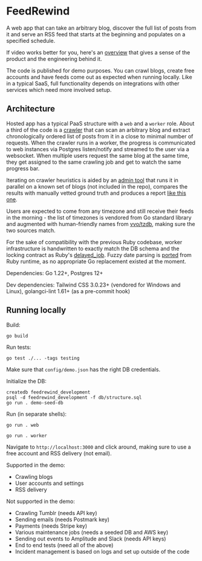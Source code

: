# FeedRewind

A web app that can take an arbitrary blog, discover the full list of posts from it and serve an RSS feed that starts at the beginning and populates on a specified schedule.

If video works better for you, here's an [overview](https://youtu.be/Gyodk7r9F60) that gives a sense of the product and the engineering behind it.

The code is published for demo purposes. You can crawl blogs, create free accounts and have feeds come out as expected when running locally. Like in a typical SaaS, full functionality depends on integrations with other services which need more involved setup.

## Architecture

Hosted app has a typical PaaS structure with a `web` and a `worker` role. About a third of the code is a [crawler](https://github.com/ilidemi/feedrewind/tree/master/crawler/rubydate) that can scan an arbitrary blog and extract chronologically ordered list of posts from it in a close to minimal number of requests. When the crawler runs in a worker, the progress is communicated to web instances via Postgres listen/notify and streamed to the user via a websocket. When multiple users request the same blog at the same time, they get assigned to the same crawling job and get to watch the same progress bar.

Iterating on crawler heuristics is aided by an [admin tool](https://github.com/ilidemi/feedrewind/blob/master/cmd/crawl/crawl.go) that runs it in parallel on a known set of blogs (not included in the repo), compares the results with manually vetted ground truth and produces a report [like this one](https://github.com/ilidemi/feedrewind/blob/master/cmd/crawl/example_report.html).

Users are expected to come from any timezone and still receive their feeds in the morning - the list of timezones is vendored from Go standard library and augmented with human-friendly names from [vvo/tzdb](https://github.com/vvo/tzdb), making sure the two sources match.

For the sake of compatibility with the previous Ruby codebase, worker infrastructure is handwritten to exactly match the DB schema and the locking contract as Ruby's [delayed_job](https://github.com/collectiveidea/delayed_job). Fuzzy date parsing is [ported](https://github.com/ilidemi/feedrewind/tree/master/crawler/rubydate) from Ruby runtime, as no appropriate Go replacement existed at the moment.

Dependencies: Go 1.22+, Postgres 12+

Dev dependencies: Tailwind CSS 3.0.23+ (vendored for Windows and Linux), golangci-lint 1.61+ (as a pre-commit hook)

## Running locally

Build:
```
go build
```

Run tests:
```
go test ./... -tags testing
```

Make sure that `config/demo.json` has the right DB credentials.

Initialize the DB:
```
createdb feedrewind_development
psql -d feedrewind_development -f db/structure.sql
go run . demo-seed-db
```

Run (in separate shells):
```
go run . web
```
```
go run . worker
```

Navigate to `http://localhost:3000` and click around, making sure to use a free account and RSS delivery (not email).

Supported in the demo:
- Crawling blogs
- User accounts and settings
- RSS delivery

Not supported in the demo:
- Crawling Tumblr (needs API key)
- Sending emails (needs Postmark key)
- Payments (needs Stripe key)
- Various maintenance jobs (needs a seeded DB and AWS key)
- Sending out events to Amplitude and Slack (needs API keys)
- End to end tests (need all of the above)
- Incident management is based on logs and set up outside of the code
